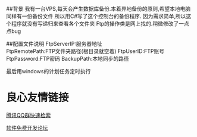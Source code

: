 ##背景
我有一台VPS,每天会产生数据库备份.本着异地备份的原则,希望本地电脑同样有一份备份文件 
所以用C#写了这个控制台的备份程序. 
因为需求简单,所以这个程序就没有写递归来查看各个文件夹 
Ftp的操作类是网上找的.稍微修改了一点点bug

##配置文件说明
FtpServerIP:服务器地址  
FtpRemotePath:FTP文件夹路径(根目录就空着) 
FtpUserID:FTP账号 
FtpPassword:FTP密码 
BackupPath:本地同步的路径 
 
最后用windows的计划任务定时执行

 # 良心友情链接

[腾讯QQ群快速检索](http://u.720life.cn/s/8cf73f7c)

[软件免费开发论坛](http://u.720life.cn/s/bbb01dc0)